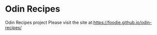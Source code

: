 # Odin Recipes
Odin Recipes project
Please visit the site at:https://foodie.github.io/odin-recipes/
